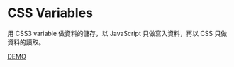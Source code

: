 # CSS Variables

用 CSS3 variable 做資料的儲存，以 JavaScript 只做寫入資料，再以 CSS 只做資料的讀取。



[DEMO](https://darknya.github.io/JavaScript30/03%20-%20CSS%20Variables/index-START.html)
